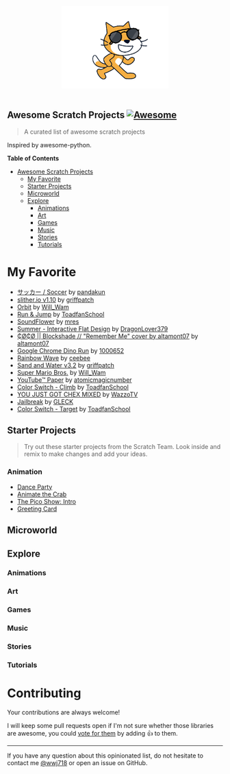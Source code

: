 <p align="center">
  <br>
  <img width="250" src="./cool_scratch.png" alt="logo of vue-awesome repository">
  <br>
  <br>
</p>

## Awesome Scratch Projects [![Awesome](https://cdn.rawgit.com/sindresorhus/awesome/d7305f38d29fed78fa85652e3a63e154dd8e8829/media/badge.svg)](https://github.com/sindresorhus/awesome)

> A curated list of awesome scratch projects

Inspired by awesome-python.

**Table of Contents**

- [Awesome Scratch Projects](#awesome-scratch-projects)
    - [My Favorite](#my-favorite)
    - [Starter Projects](#starter-projects)
    - [Microworld](#microworld)
    - [Explore](#explore)
      - [Animations](#animations)
      - [Art](#art)
      - [Games](#games)
      - [Music](#music)
      - [Stories](#stories)
      - [Tutorials](#tutorials)


# My Favorite
- [サッカー / Soccer](https://scratch.mit.edu/projects/230073978/) by [pandakun](https://scratch.mit.edu/users/pandakun/)
- [slither.io v1.10](https://scratch.mit.edu/projects/108566337/) by [griffpatch](https://scratch.mit.edu/users/griffpatch/)
- [Orbit](https://scratch.mit.edu/projects/221275988/) by [Will_Wam](https://scratch.mit.edu/users/Will_Wam/)
- [Run & Jump](https://scratch.mit.edu/projects/208914317/) by [ToadfanSchool](https://scratch.mit.edu/users/ToadfanSchool/)
- [SoundFlower](https://scratch.mit.edu/projects/10007296/) by [mres](https://scratch.mit.edu/users/mres/)
- [Summer - Interactive Flat Design](https://scratch.mit.edu/projects/226061688/) by [DragonLover379](https://scratch.mit.edu/users/DragonLover379)
- [₵Ø₵Ø || Blockshade // "Remember Me" cover by altamont07](https://scratch.mit.edu/projects/215881611/) by [altamont07](https://scratch.mit.edu/users/altamont07/)
- [Google Chrome Dino Run](https://scratch.mit.edu/projects/`189057541`/) by [1000652](https://scratch.mit.edu/users/1000652/)
- [Rainbow Wave](https://scratch.mit.edu/projects/235228209/) by [ceebee](https://scratch.mit.edu/users/ceebee)
- [Sand and Water v3.2](https://scratch.mit.edu/projects/206806888/) by [griffpatch](https://scratch.mit.edu/users/griffpatch)
- [Super Mario Bros.](https://scratch.mit.edu/projects/196684240) by [Will_Wam](https://scratch.mit.edu/users/Will_Wam/)
- [YouTube™ Paper](https://scratch.mit.edu/projects/204080242/) by [atomicmagicnumber](https://scratch.mit.edu/users/atomicmagicnumber)
- [Color Switch - Climb](https://scratch.mit.edu/projects/202141892/) by [ToadfanSchool](https://scratch.mit.edu/users/ToadfanSchool)
- [YOU JUST GOT CHEX MIXED](https://scratch.mit.edu/projects/203953289/) by [WazzoTV](https://scratch.mit.edu/users/WazzoTV)
- [Jailbreak](https://scratch.mit.edu/projects/199657535/) by [GLECK](https://scratch.mit.edu/users/GLECK)
- [Color Switch - Target](https://scratch.mit.edu/projects/197695649/) by [ToadfanSchool](https://scratch.mit.edu/users/ToadfanSchool/)



## Starter Projects
>  Try out these starter projects from the Scratch Team. Look inside and remix to make changes and add your ideas.

### Animation
- [Dance Party](https://scratch.mit.edu/projects/10128067/)
- [Animate the Crab](https://scratch.mit.edu/projects/10015059/)
- [The Pico Show: Intro](https://scratch.mit.edu/projects/10015060/)
- [Greeting Card](https://scratch.mit.edu/projects/11806234/)


## Microworld

## Explore

### Animations

### Art

### Games

### Music

### Stories

### Tutorials


# Contributing

Your contributions are always welcome! <!--Please take a look at the [contribution guidelines](https://github.com/vinta/awesome-python/blob/master/CONTRIBUTING.md) first.-->

I will keep some pull requests open if I'm not sure whether those libraries are awesome, you could [vote for them](https://github.com/vinta/awesome-python/pulls) by adding :+1: to them. 

<!--Pull requests will be merged when their votes reach **20**.-->

- - -

If you have any question about this opinionated list, do not hesitate to contact me [@wwj718](wuwenjie718@gmail.com) or open an issue on GitHub.
